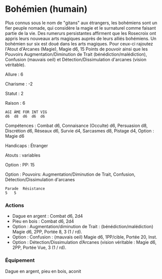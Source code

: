 # Bohémien (humain)

Plus connus sous le nom de "gitans" aux étrangers, les bohémiens sont un fier peuple nomade, qui considère la magie et le surnaturel comme faisant partie de la vie. Des rumerurs persistantes affirment que les Rosecroix ont appris leurs nouveaux arts magiques auprès de leurs alliés bohémiens.
Un bohémien sur six est doué dans les arts magiques. Pour ceux-ci rajoutez l'Atout d'Arcanes (Magie), Magie d6, 15 Points de pouvoir ainsi que les Pouvoirs Augmentation/Diminution de Trait (bénédiction/malédiction), Confusion (mauvais oeil) et Détection/Dissimulation d'arcanes (vision véritable).

Allure : 6

Charisme : -2	

Statut : 2

Raison : 6

	AGI	ÂME	FOR	INT	VIG
	d6	d8	d6	d6 	d6

Compétences : Combat d6, Connaisance (Occulte) d6, Persuasion d8, Discrétion d6, Réseaux d6, Survie d4, Sarcasmes d8, Pistage d4, Option : Magie d6

Handicaps : Étranger

Atouts : variables

Option : PP: 15

Option : Pouvoirs: Augmentation/Diminution de Trait, Confusion, Détection/Dissimulation d'arcanes

	Parade	Résistance
	5   5

### Actions
- Dague en argent : Combat d6, 2d4
- Pieu en bois : Combat d6, 2d4
- Option : Augmentation/diminution de Trait : (bénédiction/malédiction) Magie d6, 2PP, Portée 8, 3 (1 / rd).
- Option : Confusion : (mauvais oeil) Magie d6, 1PP/cible, Portée 20, Inst.
- Option : Détection/Dissimulation d’Arcanes (vision véritable : Magie d6, 2PP, Portée Vue, 3 (1 / rd).

### Équipement

Dague en argent, pieu en bois, aconit
